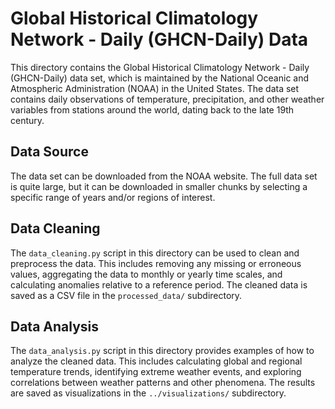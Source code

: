# Global Historical Climatology Network - Daily (GHCN-Daily) Data

This directory contains the Global Historical Climatology Network - Daily (GHCN-Daily) data set, which is maintained by the National Oceanic and Atmospheric Administration (NOAA) in the United States. The data set contains daily observations of temperature, precipitation, and other weather variables from stations around the world, dating back to the late 19th century.

## Data Source
The data set can be downloaded from the NOAA website. The full data set is quite large, but it can be downloaded in smaller chunks by selecting a specific range of years and/or regions of interest.

## Data Cleaning
The `data_cleaning.py` script in this directory can be used to clean and preprocess the data. This includes removing any missing or erroneous values, aggregating the data to monthly or yearly time scales, and calculating anomalies relative to a reference period. The cleaned data is saved as a CSV file in the `processed_data/` subdirectory.

## Data Analysis
The `data_analysis.py` script in this directory provides examples of how to analyze the cleaned data. This includes calculating global and regional temperature trends, identifying extreme weather events, and exploring correlations between weather patterns and other phenomena. The results are saved as visualizations in the `../visualizations/` subdirectory.

